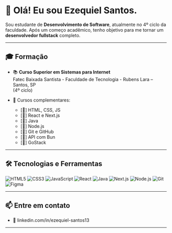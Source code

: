 # 👋 Olá! Eu sou Ezequiel Santos.

Sou estudante de **Desenvolvimento de Software**, atualmente no 4º ciclo da faculdade. Após um começo acadêmico, tenho objetivo para me tornar um **desenvolvedor fullstack** completo.

---

## 🎓 Formação

- 📚 **Curso Superior em Sistemas para Internet**  
  Fatec Baixada Santista - Faculdade de Tecnologia - Rubens Lara – Santos, SP  
  (4º ciclo)

- 📘 Cursos complementares:
  - [🔄] HTML, CSS, JS
  - [🔄] React e Next.js 
  - [🔄] Java
  - [🔄] Node.js 
  - [🔄] Git e GitHub 
  - [🔄] API com Bun
  - [🔄] GoStack 

---

## 🛠️ Tecnologias e Ferramentas

![HTML5](https://img.shields.io/badge/-HTML5-E34F26?style=flat&logo=html5&logoColor=white)
![CSS3](https://img.shields.io/badge/-CSS3-1572B6?style=flat&logo=css3)
![JavaScript](https://img.shields.io/badge/-JavaScript-F7DF1E?style=flat&logo=javascript&logoColor=black)
![React](https://img.shields.io/badge/-React-20232A?style=flat&logo=react)
![Java](https://img.shields.io/badge/Java-ED8B00?style=for-the-badge&logo=java&logoColor=white)
![Next.js](https://img.shields.io/badge/-Next.js-000000?style=flat&logo=next.js)
![Node.js](https://img.shields.io/badge/-Node.js-339933?style=flat&logo=node.js&logoColor=white)
![Git](https://img.shields.io/badge/-Git-F05032?style=flat&logo=git&logoColor=white)
![Figma](https://img.shields.io/badge/-Figma-000000?style=flat&logo=figma)

---

## 📫 Entre em contato
- 💼 linkedin.com/in/ezequiel-santos13
  
---
